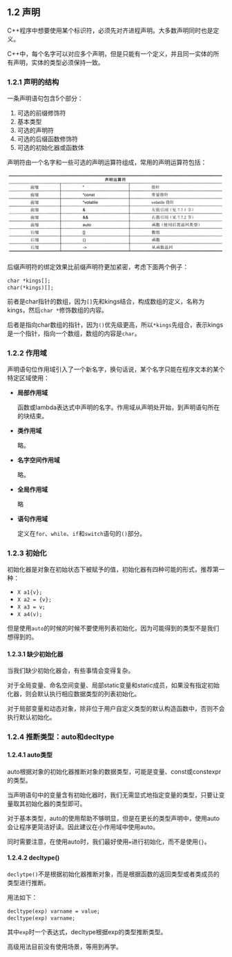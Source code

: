 ## 1.2 声明

C++程序中想要使用某个标识符，必须先对齐进程声明。大多数声明同时也是定义。

C++中，每个名字可以对应多个声明，但是只能有一个定义，并且同一实体的所有声明，实体的类型必须保持一致。

### 1.2.1 声明的结构

一条声明语句包含5个部分：
1. 可选的前缀修饰符
2. 基本类型
3. 可选的声明符
4. 可选的后缀函数修饰符
5. 可选的初始化器或函数体

声明符由一个名字和一些可选的声明运算符组成，常用的声明运算符包括：

![](../image/chapter1/1.2.1.PNG)

后缀声明符的绑定效果比前缀声明符更加紧密，考虑下面两个例子：
```
char *kings[];
char(*kings)[];
```
前者是char指针的数组，因为`[]`先和kings结合，构成数组的定义，名称为kings，然后`char *`修饰数组的内容。

后者是指向char数组的指针，因为`()`优先级更高，所以`*kings`先组合，表示kings是一个指针，指向一个数组，数组的内容是`char`。

### 1.2.2 作用域

声明语句位作用域引入了一个新名字，换句话说，某个名字只能在程序文本的某个特定区域使用：
- **局部作用域**

    函数或lambda表达式中声明的名字。作用域从声明处开始，到声明语句所在的块结束。
- **类作用域**

    略。
- **名字空间作用域**

    略。
- **全局作用域**

    略
- **语句作用域**

    定义在`for`、`while`、`if`和`switch`语句的`()`部分。

### 1.2.3 初始化

初始化器是对象在初始状态下被赋予的值，初始化器有四种可能的形式，推荐第一种：
- `X a1{v};`
- `X a2 = {v};`
- `X a3 = v;`
- `X a4(v);`

但是使用`auto`的时候的时候不要使用列表初始化，因为可能得到的类型不是我们想得到的。

#### 1.2.3.1 缺少初始化器

当我们缺少初始化器会，有些事情会变得复杂。

对于全局变量、命名空间变量、局部static变量和static成员，如果没有指定初始化器，则会默认执行相应数据类型的列表初始化。

对于局部变量和动态对象，除非位于用户自定义类型的默认构造函数中，否则不会执行默认初始化。

### 1.2.4 推断类型：auto和decltype

#### 1.2.4.1 auto类型

auto根据对象的初始化器推断对象的数据类型，可能是变量、const或constexpr的类型。

当声明语句中的变量含有初始化器时，我们无需显式地指定变量的类型，只要让变量取其初始化器的类型即可。

对于基本类型，auto的使用帮助不够明显，但是在更长的类型声明中，使用auto会让程序更简洁好读。因此建议在小作用域中使用auto。

同时需要注意，在使用auto时，我们最好使用`=`进行初始化，而不是使用`{}`。

#### 1.2.4.2 decltype()

`declytpe()`不是根据初始化器推断对象，而是根据函数的返回类型或者类成员的类型进行推断。

用法如下：
```
decltype(exp) varname = value;
decltype(exp) varname;
```

其中`exp`时一个表达式，decltype根据exp的类型推断类型。

高级用法目前没有使用场景，等用到再学。